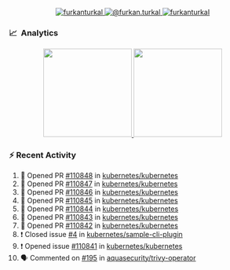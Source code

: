 <p align="center">
  <a href="https://linkedin.com/in/furkanturkal" target="blank">
    <img src="https://img.shields.io/badge/linkedin-%230077B5.svg?&style=for-the-badge&logo=linkedin&logoColor=white" alt="furkanturkal" />
  </a>
  <a href="https://medium.com/@furkan.turkal" target="blank">
    <img src="https://img.shields.io/badge/medium-%2312100E.svg?&style=for-the-badge&logo=medium&logoColor=white" alt="@furkan.turkal" />
  </a>
  <a href="https://twitter.com/furkanturkaI" target="blank">
    <img src="https://img.shields.io/badge/Twitter-1DA1F2?style=for-the-badge&logo=twitter&logoColor=white" alt="furkanturkaI" />
  </a>
</p>

### 📈 &nbsp;Analytics

<p align="center">
  <a href="https://coderstats.net/github/#Dentrax">
    <img height="180em" src="https://github-readme-stats-eight-theta.vercel.app/api?username=Dentrax&show_icons=true&theme=algolia&include_all_commits=true&count_private=true&line_height=26"/>
    <img height="180em" src="https://github-readme-stats-eight-theta.vercel.app/api/top-langs/?username=Dentrax&layout=compact&langs_count=8&theme=algolia&line_height=26"/>
  </a>
</p>

### :zap: Recent Activity

<!--START_SECTION:activity-->
1. 💪 Opened PR [#110848](https://github.com/kubernetes/kubernetes/pull/110848) in [kubernetes/kubernetes](https://github.com/kubernetes/kubernetes)
2. 💪 Opened PR [#110847](https://github.com/kubernetes/kubernetes/pull/110847) in [kubernetes/kubernetes](https://github.com/kubernetes/kubernetes)
3. 💪 Opened PR [#110846](https://github.com/kubernetes/kubernetes/pull/110846) in [kubernetes/kubernetes](https://github.com/kubernetes/kubernetes)
4. 💪 Opened PR [#110845](https://github.com/kubernetes/kubernetes/pull/110845) in [kubernetes/kubernetes](https://github.com/kubernetes/kubernetes)
5. 💪 Opened PR [#110844](https://github.com/kubernetes/kubernetes/pull/110844) in [kubernetes/kubernetes](https://github.com/kubernetes/kubernetes)
6. 💪 Opened PR [#110843](https://github.com/kubernetes/kubernetes/pull/110843) in [kubernetes/kubernetes](https://github.com/kubernetes/kubernetes)
7. 💪 Opened PR [#110842](https://github.com/kubernetes/kubernetes/pull/110842) in [kubernetes/kubernetes](https://github.com/kubernetes/kubernetes)
8. ❗️ Closed issue [#4](https://github.com/kubernetes/sample-cli-plugin/issues/4) in [kubernetes/sample-cli-plugin](https://github.com/kubernetes/sample-cli-plugin)
9. ❗️ Opened issue [#110841](https://github.com/kubernetes/kubernetes/issues/110841) in [kubernetes/kubernetes](https://github.com/kubernetes/kubernetes)
10. 🗣 Commented on [#195](https://github.com/aquasecurity/trivy-operator/issues/195) in [aquasecurity/trivy-operator](https://github.com/aquasecurity/trivy-operator)
<!--END_SECTION:activity-->
